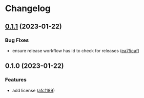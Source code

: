 # Changelog

## [0.1.1](https://github.com/davidwinter/syntaxedit/compare/v0.1.0...v0.1.1) (2023-01-22)


### Bug Fixes

* ensure release workflow has id to check for releases ([ea75caf](https://github.com/davidwinter/syntaxedit/commit/ea75caf5b0961b0e63910e19bfad15cbfc52996c))

## 0.1.0 (2023-01-22)


### Features

* add license ([afcf189](https://github.com/davidwinter/syntaxedit/commit/afcf189b4725f1a067af9b0d0b0c387b93aa0781))

